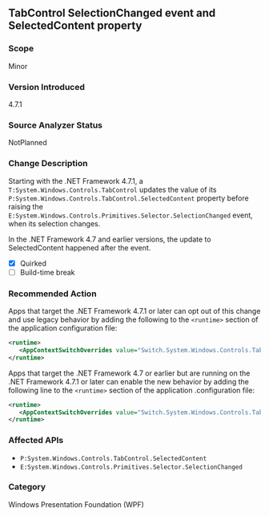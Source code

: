 ## TabControl SelectionChanged event and SelectedContent property

### Scope
Minor

### Version Introduced
4.7.1

### Source Analyzer Status
NotPlanned

### Change Description
Starting with the .NET Framework 4.7.1, a `T:System.Windows.Controls.TabControl` updates the value of its
`P:System.Windows.Controls.TabControl.SelectedContent` property before raising the
`E:System.Windows.Controls.Primitives.Selector.SelectionChanged` event, when its selection changes.

In the .NET Framework 4.7 and earlier versions, the update to SelectedContent happened after the event.

- [X] Quirked
- [ ] Build-time break

### Recommended Action
Apps that target the .NET Framework 4.7.1 or later can opt out of this change and use legacy behavior
by adding the following to the `<runtime>` section of the application configuration file:

   ```xml
   <runtime>
      <AppContextSwitchOverrides value="Switch.System.Windows.Controls.TabControl.SelectionPropertiesCanLagBehindSelectionChangedEvent=true" />
   </runtime>
   ```

Apps that target the .NET Framework 4.7 or earlier but are running on the .NET Framework 4.7.1 or later can enable the new behavior by adding the following line to the `<runtime>` section of the application .configuration file:

   ```xml
   <runtime>
      <AppContextSwitchOverrides value="Switch.System.Windows.Controls.TabControl.SelectionPropertiesCanLagBehindSelectionChangedEvent=false" />
   </runtime>
   ```

### Affected APIs
* `P:System.Windows.Controls.TabControl.SelectedContent`
* `E:System.Windows.Controls.Primitives.Selector.SelectionChanged`

### Category
Windows Presentation Foundation (WPF)

<!--
    ### Original Bug
    208019
-->


